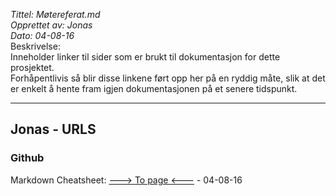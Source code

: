 *Tittel: Møtereferat.md*  
*Opprettet av: Jonas*  
*Dato: 04-08-16*  
Beskrivelse:  
   Inneholder linker til sider som er brukt til dokumentasjon for dette prosjektet.  
    Forhåpentlivis så blir disse linkene ført opp her på en ryddig måte, slik at det er enkelt å hente fram igjen dokumentasjonen på et senere tidspunkt.

-------------------------------------------

## Jonas - URLS 

### Github
   Markdown Cheatsheet: [---> To page <---](https://github.com/adam-p/markdown-here/wiki/Markdown-Cheatsheet) - 04-08-16